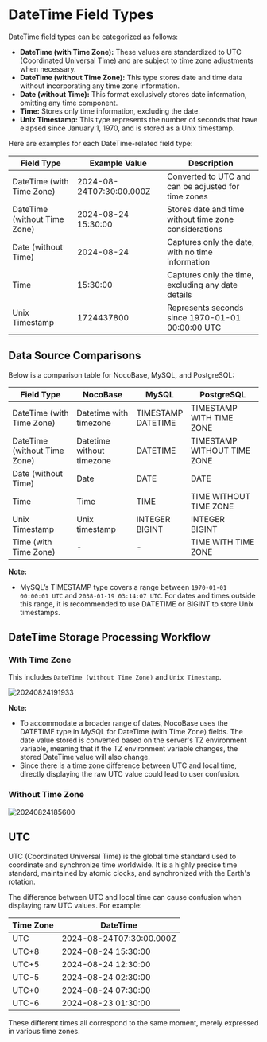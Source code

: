 # DateTime Field Types

DateTime field types can be categorized as follows:

- **DateTime (with Time Zone):** These values are standardized to UTC (Coordinated Universal Time) and are subject to time zone adjustments when necessary.
- **DateTime (without Time Zone):** This type stores date and time data without incorporating any time zone information.
- **Date (without Time):** This format exclusively stores date information, omitting any time component.
- **Time:** Stores only time information, excluding the date.
- **Unix Timestamp:** This type represents the number of seconds that have elapsed since January 1, 1970, and is stored as a Unix timestamp.

Here are examples for each DateTime-related field type:

| **Field Type**               | **Example Value**            | **Description**                                       |
|------------------------------|------------------------------|-------------------------------------------------------|
| DateTime (with Time Zone)     | 2024-08-24T07:30:00.000Z     | Converted to UTC and can be adjusted for time zones    |
| DateTime (without Time Zone)  | 2024-08-24 15:30:00          | Stores date and time without time zone considerations  |
| Date (without Time)           | 2024-08-24                   | Captures only the date, with no time information       |
| Time                          | 15:30:00                     | Captures only the time, excluding any date details     |
| Unix Timestamp                | 1724437800                   | Represents seconds since 1970-01-01 00:00:00 UTC       |

## Data Source Comparisons

Below is a comparison table for NocoBase, MySQL, and PostgreSQL:

| **Field Type**                | **NocoBase**               | **MySQL**                  | **PostgreSQL**                         |
|-------------------------------|----------------------------|----------------------------|----------------------------------------|
| DateTime (with Time Zone)      | Datetime with timezone     | TIMESTAMP<br/> DATETIME    | TIMESTAMP WITH TIME ZONE               |
| DateTime (without Time Zone)   | Datetime without timezone  | DATETIME                   | TIMESTAMP WITHOUT TIME ZONE            |
| Date (without Time)            | Date                       | DATE                       | DATE                                   |
| Time                           | Time                       | TIME                       | TIME WITHOUT TIME ZONE                 |
| Unix Timestamp                 | Unix timestamp             | INTEGER<br/>BIGINT         | INTEGER<br/>BIGINT                     |
| Time (with Time Zone)          | -                          | -                          | TIME WITH TIME ZONE                    |

**Note:**
- MySQL’s TIMESTAMP type covers a range between `1970-01-01 00:00:01 UTC` and `2038-01-19 03:14:07 UTC`. For dates and times outside this range, it is recommended to use DATETIME or BIGINT to store Unix timestamps.

## DateTime Storage Processing Workflow

### With Time Zone

This includes `DateTime (without Time Zone)` and `Unix Timestamp`.

![20240824191933](https://static-docs.nocobase.com/20240824191933.png)

**Note:**
- To accommodate a broader range of dates, NocoBase uses the DATETIME type in MySQL for DateTime (with Time Zone) fields. The date value stored is converted based on the server's TZ environment variable, meaning that if the TZ environment variable changes, the stored DateTime value will also change.
- Since there is a time zone difference between UTC and local time, directly displaying the raw UTC value could lead to user confusion.

### Without Time Zone

![20240824185600](https://static-docs.nocobase.com/20240824185600.png)

## UTC

UTC (Coordinated Universal Time) is the global time standard used to coordinate and synchronize time worldwide. It is a highly precise time standard, maintained by atomic clocks, and synchronized with the Earth's rotation.

The difference between UTC and local time can cause confusion when displaying raw UTC values. For example:

| **Time Zone**   | **DateTime**                    |
|-----------------|---------------------------------|
| UTC             | 2024-08-24T07:30:00.000Z        |
| UTC+8           | 2024-08-24 15:30:00             |
| UTC+5           | 2024-08-24 12:30:00             |
| UTC-5           | 2024-08-24 02:30:00             |
| UTC+0           | 2024-08-24 07:30:00             |
| UTC-6           | 2024-08-23 01:30:00             |

These different times all correspond to the same moment, merely expressed in various time zones.
